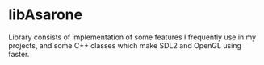 libAsarone
==========

Library consists of implementation of some features I frequently use in my projects, and some C++ classes which make SDL2 and OpenGL using faster.
